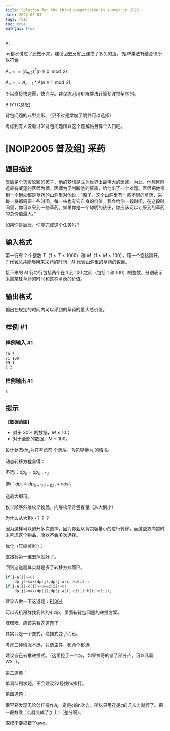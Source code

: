 ```yaml
---
title: Solution for the third competition in summer in 2022
date: 2022-08-03
tags: [OI]
toc: true
mathjax: true
---
```


A:

hs都~~水~~讲过了还做不来，建议回去反省上课摸了多久的鱼。
矩阵乘法有结合律所以符合

$A_n==({A_{n/2}})^2(n\equiv 0\mod 2)$


$A_n==A_{n-1}*A(n\equiv 1\mod 2)$

所以直接快速幂，快点写。建议练习用矩阵乘法计算斐波拉契序列。


B:(YTC息怒)

背包问题的典型变形。（只不过是增加了附件可以选择）

考虑到有人没看过01背包问题所以这个题解姑且算个入门吧。



# [NOIP2005 普及组] 采药

## 题目描述

辰辰是个天资聪颖的孩子，他的梦想是成为世界上最伟大的医师。为此，他想拜附近最有威望的医师为师。医师为了判断他的资质，给他出了一个难题。医师把他带到一个到处都是草药的山洞里对他说：“孩子，这个山洞里有一些不同的草药，采每一株都需要一些时间，每一株也有它自身的价值。我会给你一段时间，在这段时间里，你可以采到一些草药。如果你是一个聪明的孩子，你应该可以让采到的草药的总价值最大。”


如果你是辰辰，你能完成这个任务吗？

## 输入格式

第一行有 $2$ 个整数 $T$（$1 \le T \le 1000$）和 $M$（$1 \le  M \le 100$），用一个空格隔开，$T$ 代表总共能够用来采药的时间，$M$ 代表山洞里的草药的数目。

接下来的 $M$ 行每行包括两个在 $1$ 到 $100$ 之间（包括 $1$ 和 $100$）的整数，分别表示采摘某株草药的时间和这株草药的价值。

## 输出格式

输出在规定的时间内可以采到的草药的最大总价值。

## 样例 #1

### 样例输入 #1

```
70 3
71 100
69 1
1 2
```

### 样例输出 #1

```
3
```

## 提示

**【数据范围】**

- 对于 $30\%$ 的数据，$M \le 10$；
- 对于全部的数据，$M \le 100$。


设计状态$dp_{ij}$为在考虑前i个药后，背包容量为j的情况。

动态转移方程易得：

不选$i$：$dp_{ij}=dp_{(i-1) j}$

选$i$：$dp_{ij}=dp_{(i-1) (j-(t_{i}))}+cost_i$

选最大即可。

枚举顺序外层枚举物品，内层枚举背包容量（从大到小）

为什么从大到小？？？

因为这样可以避开多次选择，因为你会从背包容量小的进行转移，而这些方向暂时未考虑这个物品，所以不会多次选择。

优化（压缩掉i维）：

直接将第一维去掉就好了。

回到这道题其实就是多了转移方式而已。

```cpp
if(j-a[i]>=0)
	dp[j]=max(dp[j],dp[j-a[i]]+b[i]); 
if(j-a[i]-c[i]>=0&&c[i]!=0)
	dp[j]=max(dp[j],dp[j-a[i]-c[i]]+b[i]+d[i]);
```
建议去做一下这道题：[P1064](/problem/P1064)

可以去机房群找我传的4.zip，里面有背包问题的递推方案。


嘿嘿嘿，应该来看这道题了

其实只是一个变式，递推式变了而已。

考虑三种情况不选，只选主件，和两个都选

建议自己去推递推式。（这里挖了一个坑，如果神奇的错了部分点，可以私聊WXT）。

第三道题：

单调队列水题，不会建议22号找hs挨打。

第四道题：

很容易发现无论怎样操作$A_i$一定是$c$的n次方。所以只用存是$c$的几次方就行了。把一段数乘上$c$,就变成了加上$1$（差分啊）。

取模不要搞错了qwq。
